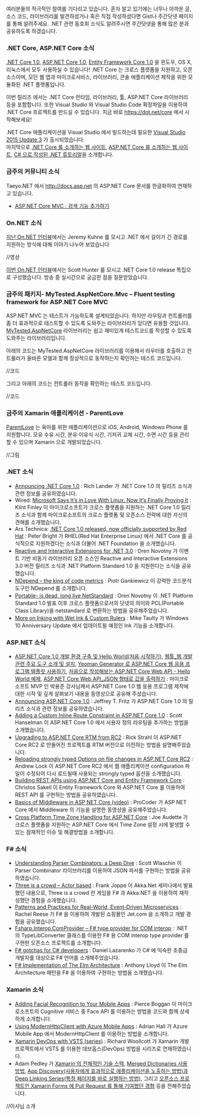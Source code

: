 여러분들의 적극적인 참여를 기다리고 있습니다. 혼자 알고 있기에는 너무나 아까운 글, 소스 코드, 라이브러리를 발견하셨거나 혹은 직접 작성하셨다면 Gist나 주간닷넷 페이지를 통해 알려주세요. .NET 관련 동호회 소식도 알려주시면 주간닷넷을 통해 많은 분과 공유하도록 하겠습니다.

### .NET Core, ASP.NET Core 소식
[.NET Core 1.0](https://blogs.msdn.microsoft.com/dotnet/2016/06/27/announcing-net-core-1-0/), [ASP.NET Core 1.0](https://blogs.msdn.microsoft.com/webdev/2016/06/27/announcing-asp-net-core-1-0/), [Entity Framework Core 1.0](https://blogs.msdn.microsoft.com/dotnet/2016/06/27/entity-framework-core-1-0-0-available) 을 윈도우, OS X, 리눅스에서 모두 사용하실 수 있습니다! .NET Core 는 크로스 플랫폼을 지원하고, 오픈소스이며, 모던 웹 앱과 마이크로서비스, 라이브러리, 콘솔 애플리케이션 제작을 위한 모듈화된 .NET 플랫폼입니다. 

이번 릴리즈 에서는 .NET Core 런타임, 라이브러리, 툴, ASP.NET Core 라이브러리 등을 포함합니다. 또한 Visual Studio 와 Visual Studio Code 확장파일을 이용하여 .NET Core 프로젝트를 만드실 수 있습니다. 지금 바로  https://dot.net/core 에서 시작해보세요!

.NET Core 애플리케이션을 Visual Studio 에서 빌드하는데 필요한 [Visual Studio 2015 Update 3](https://blogs.msdn.microsoft.com/visualstudio/2016/06/27/visual-studio-2015-update-3-and-net-core-1-0-available-now/) 가 출시되었습니다.  
마지막으로 [.NET Core 를 소개하는 웹 사이트](https://docs.microsoft.com/en-us/dotnet/articles/core/index), [ASP.NET Core 를 소개하는 웹 사이트](https://docs.asp.net/en/latest/), [C# 으로 작성된 .NET 튜토리얼](https://www.microsoft.com/net/tutorials/csharp/getting-started)을 소개합니다. 

### 금주의 커뮤니티 소식
Taeyo.NET 에서 http://docs.asp.net 의 ASP.NET Core 문서를 한글화하여 연재하고 있습니다.

* [ASP.NET Core MVC : 검색 기능 추가하기](http://taeyo.net/Columns/View.aspx?SEQ=538&PSEQ=40)


### On.NET 소식
[지난 On.NET 인터뷰](https://www.youtube.com/watch?v=ZppqEMegCAA)에서는 Jeremy Kuhne 를 모시고 .NET 에서 길이가 긴 경로를 지원하는 방식에 대해 이야기 나누어 보았습니다

//영상 

[이번 On.NET 인터뷰](https://www.youtube.com/watch?v=Ora3MZi3ius)에서는 Scott Hunter 를 모시고  .NET Core 1.0 release 특집으로 구성했습니다. 방송 중 실시간으로 궁금한 점을 질문받았습니다.  

### 금주의 패키지- MyTested.AspNetCore.Mvc – Fluent testing framework for ASP.NET Core MVC
ASP.NET MVC 는 테스트가 가능하도록 설계되었습니다. 하지만 라우팅과 컨트롤러를 좀 더 효과적으로 테스트할 수 있도록 도와주는 라이브러리가 있다면 유용할 것입니다. [MyTested.AspNetCore](https://mytestedasp.net/) 라이브러리는 쉽고 재미있게 테스트코드를 작성할 수 있도록 도와주는 라이브러리입니다.

아래의 코드는 MyTested.AspNetCore 라이브러리를 이용해서 라우터를 호출하고 컨트롤러가 올바른 모델과 함께 정상적으로 동작하는지 확인하는 테스트 코드입니다.

//코드

그리고 아래의 코드는 컨트롤러 동작을 확인하는 테스트 코드입니다.

//코드

### 금주의 Xamarin 애플리케이션 - ParentLove
[ParentLove](http://www.parentlove.me/) 는 육아를 위한 애플리케이션으로 iOS, Android, Windows Phone 를 지원합니다. 모유 수유 시간, 분유·이유식 시간, 기저귀 교체 시간, 수면 시간 등을 관리할 수 있으며 Xamarin 으로 개발되었습니다. 

//그림

### .NET 소식
* [Announcing .NET Core 1.0](https://blogs.msdn.microsoft.com/dotnet/2016/06/27/announcing-net-core-1-0/) : Rich Lander 가  .NET Core 1.0 의 릴리즈 소식과 관련 정보를 공유하였습니다. 
* Wired: [Microsoft Says It’s in Love With Linux. Now It’s Finally Proving It](http://www.wired.com/2016/06/microsofts-open-source-love-affair-reaches-new-heights/) : Klint Finley 이 마이크로소프트가 크로스 플랫폼을 지원하는 .NET Core 1.0 릴리즈 소식과 함께 마이크로소프트의 크로스 플랫폼 및 오픈소스 전략에 대한 자신의 견해를 소개했습니다. 
* Ars Technica: [.NET Core 1.0 released, now officially supported by Red Hat](http://arstechnica.com/information-technology/2016/06/net-core-1-0-released-now-officially-supported-by-red-hat/) : Peter Bright 가 RHEL(Red Hat Enterprise Linux) 에서 .NET Core 를 공식적으로 지원하겠다는 소식과 더불어 .NET Foundation 을 소개했습니다. 
* [Reactive and Interactive Extensions for .NET 3.0](https://github.com/Reactive-Extensions/Rx.NET/releases/tag/v3.0.0) : Oren Novotny 가 이벤트 기반 비동기 라이브러리 오픈 소스인 Reactive and Interactive Extensions 3.0 버전 릴리즈 소식과 .NET Platform Standard 1.0 을 지원한다는 소식을 공유했습니다.
* [NDepend – the king of code metrics](http://piotrgankiewicz.com/2016/06/27/ndepend-the-king-of-code-metrics/) : Piotr Gankiewicz 이 강력한 코드분석 도구인 NDepend 를 소개합니다.
* [Portable- is dead, long live NetStandard](https://oren.codes/2016/06/23/portable-is-dead-long-live-netstandard/) : Oren Novotny 이 .NET Platform Standard 1.0 발표 이후 크로스 플랫폼으로서의 닷넷의 의미와 PCL(Portable Class Library)을 netstandard 로 변환하는 방법을 공유해주었습니다.
* [More on Inking with Wet Ink & Custom Rulers](https://channel9.msdn.com/Events/Build/2016/B865) : Mike Taulty 가 Windows 10 Anniversary Update 에서 업데이트될 예정인 Ink 기능을 소개합니다. 

### ASP.NET 소식
* [ASP.NET Core 1.0 개발 환경 구축 및 Hello World(처음 시작하기)](https://youtu.be/8zbV2JakVA4), [웹툴_웹 개발 관련 주요 도구 소개 및 설치](https://youtu.be/tYeDMkkjnmc), [Yeoman Generator 로 ASP.NET Core 웹 응용 프로그램 템플릿 사용하기](https://youtu.be/LNK3adYmTWM), [처음으로 작성해보는 ASP.NET Core Web API - Hello World 예제](https://youtu.be/MDrtsWS500Q), [ASP.NET Core Web API_JSON 형태로 값을 출력하기](https://youtu.be/ZDGvJ6rojNE) : 마이크로소프트 MVP 인 박용준 강사님께서 ASP.NET Core 1.0 웹 응용 프로그램 제작에 대한 시작 및 깊게 살펴보기 내용을 동영상으로 공유해 주셨습니다.
* [Announcing ASP.NET Core 1.0](https://blogs.msdn.microsoft.com/dotnet/2016/06/27/announcing-net-core-1-0/) : Jeffrey T. Fritz 가 ASP.NET Core 1.0 의 릴리즈 소식과 관련 정보를 공유하였습니다. 
* [Adding a Custom Inline Route Constraint in ASP.NET Core 1.0](http://www.hanselman.com/blog/AddingACustomInlineRouteConstraintInASPNETCore10.aspx) : Scott Hanselman 이  ASP.NET Core 1.0 에서 사용자 정의 라우팅을 추가하는 방법을 소개했습니다.
* [Upgrading to ASP.NET Core RTM from RC2](https://weblog.west-wind.com/posts/2016/Jun/27/Upgrading-to-ASPNET-Core-RTM-from-RC2) : Rick Strahl 이 ASP.NET Core RC2 로 만들어진 프로젝트를 RTM 버전으로 이전하는 방법을 설명해주었습니다.
* [Reloading strongly typed Options on file changes in ASP.NET Core RC2](http://andrewlock.net/reloading-strongly-typed-options-when-appsettings-change-in-asp-net-core-rc2/) : Andrew Lock 이 ASP.NET Core RC2 에서 웹 애플리케이션 configuration 파일이 수정되어 다시 로드될때 사용되는 strongly typed 옵션을 소개했습니다.
* [Building REST APIs using ASP.NET Core and Entity Framework Core](https://chsakell.com/2016/06/23/rest-apis-using-asp-net-core-and-entity-framework-core/) : Christos Sakell 이 Entity Framework Core 와 ASP.NET Core 를 이용하여 REST API 를 구현하는 방법을 공유하였습니다.
* [Basics of Middleware in ASP NET Core (video)](https://www.youtube.com/watch?v=B2WftX-etVo) : ProCoder 가 ASP NET Core 에서 Middleware 의 기능을 설명한 동영상을 공유해주었습니다.
* [Cross Platform Time Zone Handling for ASP.NET Core](http://www.joeaudette.com/cross-platform-time-zone-handling-for-aspnet-core.aspx) : Joe Audette 가 크로스 플랫폼을 지원하는 ASP.NET Core 에서 Time Zone 설정 시에 발생할 수 있는 잠재적인 이슈 및 해결방법을 소개합니다.

### F# 소식
* [Understanding Parser Combinators: a Deep Dive](https://vimeo.com/171704565) : Scott Wlaschin 이 Parser Combinator 라이브러리를 이용하여 JSON 파서를 구현하는 방법을 공유하였습니다.
* [Three is a crowd – Actor based](http://fjoppe.weebly.com/mingle-bar/three-is-a-crowd-actor-based/) : Frank Joppe 이 Akka.Net 세미나에서 발표했던 내용으로, Three is a crowd 란 게임을 F# 과 Akka.NET 을 이용하여 재작성했던 경험을 소개했습니다.
* [Patterns and Practices for Real-World, Event-Driven Microservices](https://skillsmatter.com/skillscasts/7812-don-t-miss-rachel-reese-at-prognet-tutorials-2016) : Rachel Reese 가 F# 을 이용하여 개발된 쇼핑몰인 Jet.com 을 소개하고 개발 경험을 공유했습니다.
* [Fsharp.Interop.ComProvider – F# type provider for COM interop](https://github.com/fsprojects/FSharp.Interop.ComProvider) : .NET 의 TypeLibConverter 클래스를 이용한 F# 용 COM interop type provider 를 구현한 오픈소스 프로젝트를 소개합니다.
* [F# gotchas for C# developers](http://dobegin.com/fsharp-gotchas-for-csharp-devs/) : Daniel Lazarenko 가 C# 에 익숙한 초중급 개발자를 대상으로 F# 언어를 소개해주었습니다.
* [F# Implementation of The Elm Architecture](http://anthonylloyd.github.io/blog/2016/06/20/fsharp-elm-part1) : Anthony Lloyd 이 The Elm Architecture 패턴을 F# 을 이용하여 구현하는 방법을 소개했습니다.

### Xamarin 소식
* [Adding Facial Recognition to Your Mobile Apps](https://blog.xamarin.com/adding-facial-recognition-to-your-mobile-apps/) : Pierce Boggan 이 마이크로소프트의 Cognitive 서비스 중 Face API 를 이용하는 방법을 코드와 함께 상세하게 소개합니다. 
* [Using ModernHttpClient with Azure Mobile Apps](https://shellmonger.com/2016/06/23/using-modernhttpclient-with-azure-mobile-apps/) : Adrian Hall 가 Azure Mobile App 에서 ModernHttpClient 를 이용하는 방법을 소개합니다.
* [Xamarin DevOps with VSTS (series)](http://www.thexamarinjournal.com/xamarin-dev-ops-with-vsts-getting-started/) : Richard Woollcott 가 Xamarin 개발 프로젝트에서 VSTS 를 이용한 데브옵스(DevOps) 방법을 시리즈로 연재하였습니다.
* Adam Pedley 가 [Xamarin 의 전체적인 기술 스택](https://xamarinhelp.com/xamarin-technology-stack/), [Merged Dictionaries 사용 방법](https://xamarinhelp.com/merged-dictionaries-xamarin-forms/), [App Discovery(사용자에게 효과적으로 애플리케이션을 노출하는 방법)과 Deep Linking Series(특정 페이지를 바로 실행하는 방법)](https://xamarinhelp.com/app-discovery-deep-linking-series/), 그리고 [오픈소스 프로젝트인 Xamarin Forms 에 Pull Request 를 통해 기여했던 경험](https://xamarinhelp.com/contributing-xamarin-forms/) 등을 전해주었습니다.

//이사님 소개
